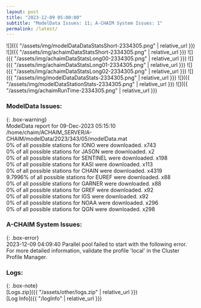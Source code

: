 ```yaml
---
layout: post
title: "2023-12-09 05:00:00"
subtitle: "ModelData Issues: 11; A-CHAIM System Issues: 1"
permalink: /latest/
---
```


![]({{ "/assets/img/modelDataDataStatsShort-2334305.png" | relative_url }})
![]({{ "/assets/img/achaimDataStatsShort-2334305.png" | relative_url }})
![]({{ "/assets/img/achaimDataStatsLong00-2334305.png" | relative_url }})
![]({{ "/assets/img/achaimDataStatsLong01-2334305.png" | relative_url }})
![]({{ "/assets/img/achaimDataStatsLong02-2334305.png" | relative_url }})
![]({{ "/assets/img/modelDataDataStats-2334305.png" | relative_url }})
![]({{ "/assets/img/modelDataStationStats-2334305.png" | relative_url }})
![]({{ "/assets/img/achaimRunTime-2334305.png" | relative_url }})


### ModelData Issues:  
  
{: .box-warning}  
 ModelData report for 09-Dec-2023 05:15:10   
 /home/chaim/ACHAIM_SERVER/A-CHAIM/modelData/2023/343/05/modelData.mat   
 0% of all possible stations for IONO were downloaded. x743   
 0% of all possible stations for JASON were downloaded. x2   
 0% of all possible stations for SENTINEL were downloaded. x198   
 0% of all possible stations for KASI were downloaded. x113   
 0% of all possible stations for CHAIN were downloaded. x4319   
 9.7996% of all possible stations for EUREF were downloaded. x88   
 0% of all possible stations for GARNER were downloaded. x88   
 0% of all possible stations for GREF were downloaded. x92   
 0% of all possible stations for IGS were downloaded. x92   
 0% of all possible stations for NOAA were downloaded. x296   
 0% of all possible stations for QGN were downloaded. x298   
  
### A-CHAIM System Issues:  
  
{: .box-error}  
2023-12-09 04:09:40 Parallel pool failed to start with the following error. For more detailed information, validate the profile 'local' in the Cluster Profile Manager.  

### Logs:  
  
{: .box-note}  
[Logs.zip]({{ "/assets/other/logs.zip" | relative_url }})  
[Log Info]({{ "/logInfo" | relative_url }})  

